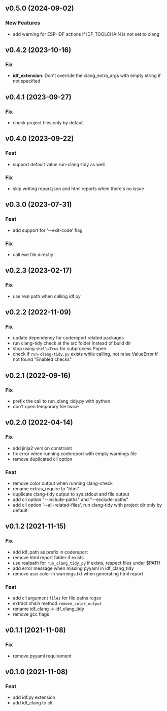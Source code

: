 ## v0.5.0 (2024-09-02)

### New Features

- add warning for ESP-IDF actions if IDF_TOOLCHAIN is not set to clang

## v0.4.2 (2023-10-16)

### Fix

- **idf_extension**: Don't override the clang_extra_args with empty string if not specified

## v0.4.1 (2023-09-27)

### Fix

- check project files only by default

## v0.4.0 (2023-09-22)

### Feat

- support default value run-clang-tidy as well

### Fix

- skip writing report.json and html reports when there's no issue

## v0.3.0 (2023-07-31)

### Feat

- add support for '--exit-code' flag

### Fix

- call exe file directly

## v0.2.3 (2023-02-17)

### Fix

- use real path when calling idf.py

## v0.2.2 (2022-11-09)

### Fix

- update dependency  for codereport related packages
- run clang-tidy check at the src folder instead of build dir
- stop using `shell=True` for subprocess.Popen
- check if `run-clang-tidy.py` exists while calling, not raise ValueError if not found "Enabled checks"

## v0.2.1 (2022-09-16)

### Fix

- prefix the call to run_clang_tidy.py with python
- don't open temporary file twice

## v0.2.0 (2022-04-14)

### Fix

- add jinja2 version constraint
- fix error when running codereport with empty warnings file
- remove duplicated cli option

### Feat

- remove color output when running clang-check
- rename extras_require to "html"
- duplicate clang-tidy output to sys.stdout and file output
- add cli option "--include-paths" and "--exclude-paths"
- add cli option '--all-related-files', run clang-tidy with project dir only by default

## v0.1.2 (2021-11-15)

### Fix

- add idf_path as prefix in codereport
- remove html report folder if exists
- use realpath for `run_clang_tidy_py` if exists, respect files under $PATH
- add error message when missing pyyaml in idf_clang_tidy
- remove asci color in warnings.txt when generating html report

### Feat

- add cli argument `files` for file paths regex
- extract chain method `remove_color_output`
- rename idf_clang -> idf_clang_tidy
- remove gcc flags

## v0.1.1 (2021-11-08)

### Fix

- remove pyyaml requirement

## v0.1.0 (2021-11-08)

### Feat

- add idf.py extension
- add idf_clang to cli
